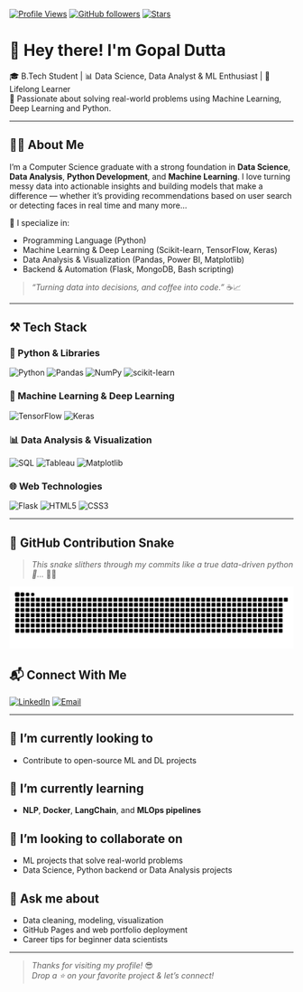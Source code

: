[![Profile Views](https://komarev.com/ghpvc/?username=Gopal-dutta&style=flat-square&color=0abde3)](https://github.com/Gopal-dutta)
[![GitHub followers](https://img.shields.io/github/followers/Gopal-dutta?label=Followers&style=flat-square&color=0abde3)](https://github.com/Gopal-dutta?tab=followers)
[![Stars](https://img.shields.io/github/stars/Gopal-dutta?label=Stars&style=flat-square&color=0abde3)](https://github.com/Gopal-dutta?tab=stars)

# 👋 Hey there! I'm Gopal Dutta

🎓 B.Tech Student | 📊 Data Science, Data Analyst & ML Enthusiast | 🧠 Lifelong Learner  
🚀 Passionate about solving real-world problems using Machine Learning, Deep Learning and Python.

---

## 👨‍💻 About Me

I’m a Computer Science graduate with a strong foundation in **Data Science**, **Data Analysis**, **Python Development**, and **Machine Learning**. I love turning messy data into actionable insights and building models that make a difference — whether it’s providing recommendations based on user search or detecting faces in real time and many more...

🧠 I specialize in:
- Programming Language (Python)
- Machine Learning & Deep Learning (Scikit-learn, TensorFlow, Keras)
- Data Analysis & Visualization (Pandas, Power BI, Matplotlib)
- Backend & Automation (Flask, MongoDB, Bash scripting)

> *“Turning data into decisions, and coffee into code.”* ☕📈

---

## ⚒️ Tech Stack

### 🐍 Python & Libraries
![Python](https://img.shields.io/badge/-Python-3776AB?style=flat&logo=python&logoColor=white)
![Pandas](https://img.shields.io/badge/-Pandas-150458?style=flat&logo=pandas&logoColor=white)
![NumPy](https://img.shields.io/badge/-NumPy-013243?style=flat&logo=numpy)
![scikit-learn](https://img.shields.io/badge/-Scikit--learn-F7931E?style=flat&logo=scikit-learn&logoColor=white)

### 🤖 Machine Learning & Deep Learning
![TensorFlow](https://img.shields.io/badge/-TensorFlow-FF6F00?style=flat&logo=tensorflow)
![Keras](https://img.shields.io/badge/-Keras-D00000?style=flat&logo=keras)

### 📊 Data Analysis & Visualization
![SQL](https://img.shields.io/badge/-SQL-4479A1?style=flat&logo=mysql&logoColor=white)
![Tableau](https://img.shields.io/badge/-Tableau-E97627?style=flat&logo=tableau&logoColor=white)
![Matplotlib](https://img.shields.io/badge/-Matplotlib-11557C?style=flat&logo=plotly&logoColor=white)

### 🌐 Web Technologies
![Flask](https://img.shields.io/badge/-Flask-000000?style=flat&logo=flask&logoColor=white)
![HTML5](https://img.shields.io/badge/-HTML5-E34F26?style=flat&logo=html5&logoColor=white)
![CSS3](https://img.shields.io/badge/-CSS3-1572B6?style=flat&logo=css3)


---

## 🐍 GitHub Contribution Snake

> _This snake slithers through my commits like a true data-driven python 🐍..._ 🌿👑
> 
<p align="left">
  <img alt="snake gif" src="https://github.com/Gopal-dutta/Gopal-dutta/blob/output/github-snake-dark.svg"/>
</p>




## 📬 Connect With Me

[![LinkedIn](https://img.shields.io/badge/LinkedIn-%230077B5?style=flat-square&logo=linkedin&logoColor=white)](https://www.linkedin.com/in/gopal-dutta-662bb9184/)
[![Email](https://img.shields.io/badge/Email-gdutta270@gmail.com-D14836?style=flat-square&logo=gmail&logoColor=white)](mailto:gdutta270@gmail.com)

---

## 🔭 I’m currently looking to
- Contribute to open-source ML and DL projects


## 🌱 I’m currently learning
- **NLP**, **Docker**, **LangChain**, and **MLOps pipelines**

## 👯 I’m looking to collaborate on
- ML projects that solve real-world problems
- Data Science, Python backend or Data Analysis projects

## 💬 Ask me about
- Data cleaning, modeling, visualization
- GitHub Pages and web portfolio deployment
- Career tips for beginner data scientists


---

> _Thanks for visiting my profile!_ 😎  
> _Drop a ⭐ on your favorite project & let’s connect!_
